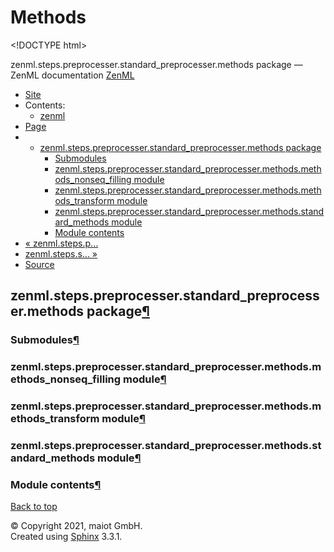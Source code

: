 # Methods

&lt;!DOCTYPE html&gt;

zenml.steps.preprocesser.standard\_preprocesser.methods package — ZenML documentation  [ZenML](https://github.com/maiot-io/zenml/tree/835d32fc4f6d33eb691f0e8311720240e7fa51d1/docs/sphinx_docs/_build/html/index.html)

*  [Site](https://github.com/maiot-io/zenml/tree/835d32fc4f6d33eb691f0e8311720240e7fa51d1/docs/sphinx_docs/_build/html/index.html)
  * Contents:
    * [zenml](https://github.com/maiot-io/zenml/tree/835d32fc4f6d33eb691f0e8311720240e7fa51d1/docs/sphinx_docs/_build/html/modules.html)
*  [Page](zenml.steps.preprocesser.standard_preprocesser.methods.md)
  * * [zenml.steps.preprocesser.standard\_preprocesser.methods package](zenml.steps.preprocesser.standard_preprocesser.methods.md)
      * [Submodules](zenml.steps.preprocesser.standard_preprocesser.methods.md#submodules)
      * [zenml.steps.preprocesser.standard\_preprocesser.methods.methods\_nonseq\_filling module](zenml.steps.preprocesser.standard_preprocesser.methods.md#zenml-steps-preprocesser-standard-preprocesser-methods-methods-nonseq-filling-module)
      * [zenml.steps.preprocesser.standard\_preprocesser.methods.methods\_transform module](zenml.steps.preprocesser.standard_preprocesser.methods.md#zenml-steps-preprocesser-standard-preprocesser-methods-methods-transform-module)
      * [zenml.steps.preprocesser.standard\_preprocesser.methods.standard\_methods module](zenml.steps.preprocesser.standard_preprocesser.methods.md#zenml-steps-preprocesser-standard-preprocesser-methods-standard-methods-module)
      * [Module contents](zenml.steps.preprocesser.standard_preprocesser.methods.md#module-contents)
* [ « zenml.steps.p...](./)
* [ zenml.steps.s... »](../../zenml.steps.sequencer/)
*  [Source](https://github.com/maiot-io/zenml/tree/835d32fc4f6d33eb691f0e8311720240e7fa51d1/docs/sphinx_docs/_build/html/_sources/zenml.steps.preprocesser.standard_preprocesser.methods.rst.txt)

## zenml.steps.preprocesser.standard\_preprocesser.methods package[¶](zenml.steps.preprocesser.standard_preprocesser.methods.md#zenml-steps-preprocesser-standard-preprocesser-methods-package)

### Submodules[¶](zenml.steps.preprocesser.standard_preprocesser.methods.md#submodules)

### zenml.steps.preprocesser.standard\_preprocesser.methods.methods\_nonseq\_filling module[¶](zenml.steps.preprocesser.standard_preprocesser.methods.md#zenml-steps-preprocesser-standard-preprocesser-methods-methods-nonseq-filling-module)

### zenml.steps.preprocesser.standard\_preprocesser.methods.methods\_transform module[¶](zenml.steps.preprocesser.standard_preprocesser.methods.md#zenml-steps-preprocesser-standard-preprocesser-methods-methods-transform-module)

### zenml.steps.preprocesser.standard\_preprocesser.methods.standard\_methods module[¶](zenml.steps.preprocesser.standard_preprocesser.methods.md#zenml-steps-preprocesser-standard-preprocesser-methods-standard-methods-module)

### Module contents[¶](zenml.steps.preprocesser.standard_preprocesser.methods.md#module-contents)

 [Back to top](zenml.steps.preprocesser.standard_preprocesser.methods.md)

 © Copyright 2021, maiot GmbH.  
 Created using [Sphinx](http://sphinx-doc.org/) 3.3.1.  


